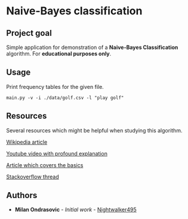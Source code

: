 # Naive-Bayes classification

## Project goal

Simple application for demonstration of a **Naive-Bayes Classification** 
algorithm. For **educational purposes only**.


## Usage

Print frequency tables for the given file.

```
main.py -v -i ./data/golf.csv -l "play golf"
```

## Resources

Several resources which might be helpful when studying this algorithm.

[Wikipedia article](https://en.wikipedia.org/wiki/Naive_Bayes_classifier)

[Youtube video with profound explanation](https://www.youtube.com/watch?v=XcwH9JGfZOU)

[Article which covers the basics](https://www.analyticsvidhya.com/blog/2017/09/naive-bayes-explained/)

[Stackoverflow thread](https://stackoverflow.com/questions/10059594/a-simple-explanation-of-naive-bayes-classification)

## Authors

* **Milan Ondrasovic** - *Initial work* - [Nightwalker495](https://github.com/Nightwalker495)
